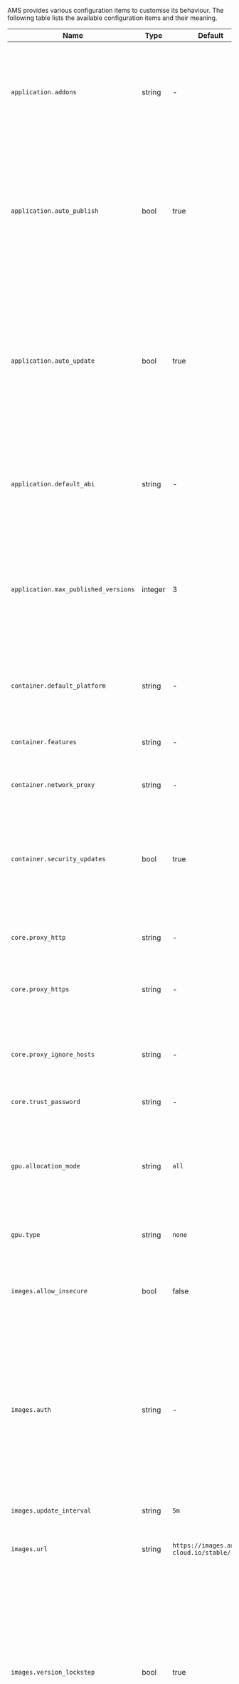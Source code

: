 AMS provides various configuration items to customise its behaviour. The following table lists the available configuration items and their meaning.


| Name | Type | Default |  Description            |
|------|------|---------|-------------------------|
| `application.addons` | string | -  | Comma-separated list of addons that every application managed by AMS will use. See [How to enable an addon globally](https://discourse.ubuntu.com/t/enable-an-addon-globally/25285). |
| `application.auto_publish` | bool | true | If set to `true`, AMS automatically published new application versions when the bootstrap process is finished. `false` disables this. See [Publish application versions](https://discourse.ubuntu.com/t/update-an-application/24201#publish-application-versions). |
| `application.auto_update` | bool | true | If set to `true`, AMS automatically updates applications whenever any dependencies (parent image, addons, global configuration) change. `false` disables this. See [Disable automatic application updates](https://discourse.ubuntu.com/t/update-an-application/24201#disable-automatic-updates). |
| `application.default_abi` | string | - | Default Android ABI that applications should use. See [Android ABIs](https://developer.android.com/ndk/guides/abis) for a list of available ABIs. |
| `application.max_published_versions` | integer | 3 | Maximum number of published versions per application. If the number of versions of an application exceeds this configuration, AMS will automatically clean up older versions. |
| `container.default_platform` | string | -  | The name of the platform that Anbox uses by default to launch containers. |
| `container.features` | string | - | Comma-separated list of features to enable (see list below). |
| `container.network_proxy` | string | - | Network proxy to use inside the containers. |
| `container.security_updates` | bool | true | If set to `true`, automatic Ubuntu security updates are applied during the application bootstrap process. `false` disables this. |
| `core.proxy_http` | string | - | HTTP proxy to use for HTTP requests that AMS performs. |
| `core.proxy_https` | string | - | HTTPS proxy to use for HTTPS requests that AMS performs. |
| `core.proxy_ignore_hosts` | string | - | Comma-separated list that defines the hosts for which a configured proxy is not used. |
| `core.trust_password` | string | - | The AMS trust password. |
| `gpu.allocation_mode` | string | `all` | Method of allocating GPUs: `all` tells AMS to allocate all available GPUs on a system to a container. `single` allocates only a single GPU. |
| `gpu.type` | string | `none` | Type of GPU: `none`, `intel`, `nvidia`, `amd` |
| `images.allow_insecure`| bool | false | If set to `true`, AMS allows accepting untrusted certificates provided by the configured image server. |
| `images.auth` | string | - | Authentication details for AMS to access the image server. When reading this configuration, a Boolean value that indicates whether the item is set is returned, to avoid exposing credentials. |
| `images.update_interval` | string | `5m` | Frequency of image updates (for example: 1h, 30m). |
| `images.url` | string | `https://images.anbox-cloud.io/stable/` | URL of the image server to use. |
| `images.version_lockstep` | bool | true | Whether to put the version of the latest pulled image and the AMS version in a lockstep. This ensures that a deployment is not automatically updated to newer image versions if AMS is still at an older version. This only applies for new major and minor but not patch version updates. |
| `load_balancer.url` | string | - | URL of the load balancer AMS sits behind. The URL will be handed to containers started by AMS to allow them contact AMS through the load blancer and not via the address of an individual AMS instance. |
| `node.queue_size` | integer | 100 | Maximum size of the queue containing requests to start and stop container per LXD node. Changing the value requires a restart of AMS. |
| `node.workers_per_queue` | integer | 4 | Number of workers processing container start and stop requests. Changing the value requires a restart of AMS. |
| `registry.filter` | string |  - | Comma-separated list of tags to filter for when applications are fetched from the [Anbox Application Registry](https://discourse.ubuntu.com/t/application-registry/17761). If empty, no filter is applied. |
| `registry.fingerprint` | string | - | Fingerprint of the certificate that the [Anbox Application Registry](https://discourse.ubuntu.com/t/application-registry/17761) uses to TLS-secure its HTTPS endpoint. This is used by AMS for mutual TLS authentication with the registry. |
| `registry.mode` | string | `pull` | Mode in which the [Anbox Application Registry](https://discourse.ubuntu.com/t/application-registry/17761) client in AMS operates: `manual`, `pull`, `push` |
| `registry.update_interval` | string | `1h` | Frequency of [Anbox Application Registry](https://discourse.ubuntu.com/t/application-registry/17761) updates (for example: 1h, 30m). |
| `registry.url` | string | - | URL of the [Anbox Application Registry](https://discourse.ubuntu.com/t/application-registry/17761) to use. |
| `scheduler.strategy` | string | `spread` | Strategy that the internal container scheduler in AMS uses to distribute containers across available LXD nodes: `binpack`, `spread` |

<a name="node-specific"></a>
## Node-specific configuration

In a cluster setup, there are configuration items that can be customised for each node. The following table lists the available configuration items and their meaning.

| Name | Type | Default |  Description            |
|------|------|---------|-------------------------|
| `cpu-allocation-rate` | integer | 4 | CPU allocation rate used for [over-committing resources](https://discourse.ubuntu.com/t/about-capacity-planning/28717#overcommitting). |
| `cpus` | integer | all available | Number of CPUs dedicated to Anbox containers. |
| `gpu-encoder-slots` | integer | 0 (for nodes without GPU or with AMD GPU)<br/>32 (for nodes with NVIDIA GPU)<br/>10 (for nodes with Intel GPU)| Number of GPU encoder slots available on the node. |
| `gpu-slots` | integer | 0 (for nodes without GPU)<br/>32 (for nodes with NVIDIA GPU)<br/>10 (for nodes with AMD or Intel GPU)| Number of [GPU slots](https://discourse.ubuntu.com/t/about-capacity-planning/28717#gpu-slots) available on the node. |
| `memory` | integer | all available | Memory dedicated to Anbox containers. |
| `memory-allocation-rate` | integer | 2 | Memory allocation rate used for [over-committing resources](https://discourse.ubuntu.com/t/about-capacity-planning/28717#overcommitting). |
| `public-address` | string | - | The public, reachable address of the node. |
| `subnet` | string | - | The network subnet of the machine where the node runs. |
| `tags` | string | - | Tags to identify the node. |
| `unscheduable` | bool | false | If set to `true`, the node cannot be scheduled, which prevents new containers from being launched on it. |

See [Configure cluster nodes](https://discourse.ubuntu.com/t/configure-cluster-nodes/28716) for instructions on how to set these configuration items.

## Features

Anbox Cloud includes some features which are not enabled by default but can be conditionally enabled. The features are enabled by flags which are configured through AMS. You can configure the feature flags either globally for all containers or per application.

To configure a feature globally for all containers, use a command similar to the following:

    amc config set container.feature foo,bar

To configure a feature for one application in the manifest, use a syntax similar to the following:

    name: my-app
    instance-type: a4.3
    features: ["foo", "bar"]

#### System UI

*since 1.10.2*

By default, Anbox hides the Android system UI when an application is running in foreground mode. In some use cases, however, it's required to have the system UI available for navigation purposes. This can be enabled with the `enable_system_ui` feature flag.

The feature flag will be considered by all new launched containers once set.

#### Virtual Keyboard

*since 1.9.0*

The Android virtual keyboard is disabled by default but can be enabled with the `enable_virtual_keyboard` feature flag.

For the feature to be considered, applications must be manually updated, because changes to allow the feature to work are only applied during the [application bootstrap process](https://discourse.ubuntu.com/t/managing-applications/17760#bootstrap).

#### Client-Side Virtual Keyboard

*since 1.11.0*

The client-side virtual keyboard is disabled by default but can be enabled with the `enable_anbox_ime` feature flag. It requires the client application to embed [Anbox WebView](https://discourse.ubuntu.com/t/integrate-a-client-side-virtual-keyboard/23643) which interacts with the client-side virtual keyboard for text editing and sends the text to the Android container.

For the feature to be considered, applications must be manually updated, because changes to allow the feature to work are only applied during the [application bootstrap process](https://discourse.ubuntu.com/t/managing-applications/17760#bootstrap).

#### WiFi

*since 1.12.0*

WiFi support can be optionally enabled with the `enable_wifi` feature flag. Anbox will then set up a virtual WiFi device, which sits on top of an Ethernet connection and simulates a real WiFi connection.

The feature flag will be considered by all newly launched containers once set.

### Android reboot

*since 1.12.0*

By default, Android is not allowed to reboot. With the `allow_android_reboot` feature flag, this can be allowed.

Note that you must disable the [watchdog](https://discourse.ubuntu.com/t/application-manifest/24197#watchdog) if reboots are allowed.

The feature flag will be considered by all newly launched containers once set.

### Tracing

*since 1.14.0*

By default, the [Perfetto](https://perfetto.dev/)-based tracing for Anbox is disabled but can be enabled with the `enable_tracing` feature flag. The feature should be used only for performance analysis or profiling purposes. See [Anbox HTTP API](https://anbox-cloud.io/docs/ref/anbox-https-api#heading--10tracing) for information on how to capture traces in the Anbox container.

The feature flag will be considered by all newly launched containers once set.
